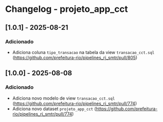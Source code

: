 # Changelog - projeto_app_cct

## [1.0.1] - 2025-08-21

### Adicionado

- Adiciona coluna `tipo_transacao` na tabela da view `transacao_cct.sql` (https://github.com/prefeitura-rio/pipelines_rj_smtr/pull/805)

## [1.0.0] - 2025-08-08

### Adicionado

- Adiciona novo modelo de view `transacao_cct.sql` (https://github.com/prefeitura-rio/pipelines_rj_smtr/pull/774)
- Adiciona novo dataset `projeto_app_cct` (https://github.com/prefeitura-rio/pipelines_rj_smtr/pull/774)